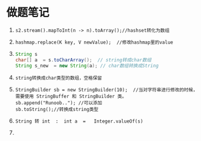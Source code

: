 # 做题笔记

1. ```
   s2.stream().mapToInt(n -> n).toArray();//hashset转化为数组
   ```

2. ```
   hashmap.replace(K key, V newValue);  //修改hashmap里的value
   ```

3. ```java
   String s
   char[] a  = s.toCharArray();  // string转成char数组
   String s_new  = new String(a); // char数组转换成String 
   ```

4. ```string转换成char类型的数组，空格保留```

5. ```
   StringBuilder sb = new StringBuilder(10);  //当对字符串进行修改的时候，需要使用 StringBuffer 和 StringBuilder 类。
   sb.append("Runoob.."); //可以添加
   sb.toString();//转换成string类型
   ```

   

6. ``` String 转 int  :  int a  =   Integer.valueOf(s) ```

7. 